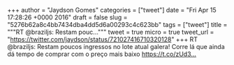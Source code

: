 
+++
author = "Jaydson Gomes"
categories = ["tweet"]
date = "Fri Apr 15 17:28:26 +0000 2016"
draft = false
slug = "5276b62a8c4bb7434dba4dd5d6a00293c4c623bb"
tags = ["tweet"]
title = """RT @braziljs: Restam pouc..."""
tweet = true
micro = true
tweet_url = "https://twitter.com/jaydson/status/721027416710320128"
+++
RT @braziljs: Restam poucos ingressos no lote atual galera! Corre lá que ainda dá tempo de comprar com o preço mais baixo https://t.co/zUd3…
